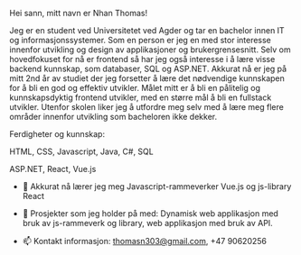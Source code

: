 Hei sann, mitt navn er Nhan Thomas!

Jeg er en student ved Universitetet ved Agder og tar en bachelor innen IT og informasjonssystemer. Som en person er jeg en med stor interesse innenfor utvikling og design av applikasjoner og brukergrensesnitt. Selv om hovedfokuset for nå er frontend så har jeg også interesse i å lære visse backend kunnskap, som databaser, SQL og ASP.NET. Akkurat nå er jeg på mitt 2nd år av studiet der jeg forsetter å lære det nødvendige kunnskapen for å bli en god og effektiv utvikler.
Målet mitt er å bli en pålitelig og kunnskapsdyktig frontend utvikler, med en større mål å bli en fullstack utvikler. Utenfor skolen liker jeg å utfordre meg selv med å lære meg flere områder innenfor utvikling som bacheloren ikke dekker. 

Ferdigheter og kunnskap:

HTML, CSS, Javascript, Java, C#, SQL

ASP.NET, React, Vue.js

- 🌱 Akkurat nå lærer jeg meg Javascript-rammeverker Vue.js og js-library React

- 🔭 Prosjekter som jeg holder på med: Dynamisk web applikasjon med bruk av js-rammeverk og library, web applikasjon med bruk av API.

- 📫 Kontakt informasjon: thomasn303@gmail.com, +47 90620256


